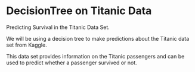 # DecisionTree on Titanic Data

Predicting Survival in the Titanic Data Set.

We will be using a decision tree to make predictions about the Titanic data set from Kaggle. 

This data set provides information on the Titanic passengers and can be used to predict whether a passenger survived or not. 
